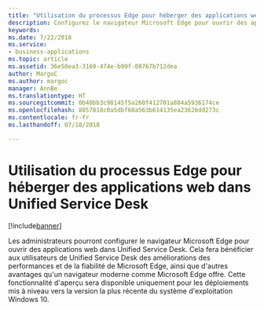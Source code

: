 ```yaml
---
title: "Utilisation du processus Edge pour héberger des applications web dans Unified Service Desk"
description: Configurez le navigateur Microsoft Edge pour ouvrir des applications web dans Unified Service Desk.
keywords: 
ms.date: 7/22/2018
ms.service:
- business-applications
ms.topic: article
ms.assetid: 36e50ea3-3169-474e-b99f-08767b712dea
author: MargoC
ms.author: margoc
manager: AnnBe
ms.translationtype: HT
ms.sourcegitcommit: 0b40bb3c98145f5a260f412701a884a5936174ce
ms.openlocfilehash: 8857818c0a5dbf68a563b614135ea23626dd273c
ms.contentlocale: fr-fr
ms.lasthandoff: 07/18/2018

---
```


#  <a name="using-edge-process-for-hosting-web-applications-in-unified-service-desk"></a>Utilisation du processus Edge pour héberger des applications web dans Unified Service Desk


[!include[banner](../../../../includes/banner.md)]

Les administrateurs pourront configurer le navigateur Microsoft Edge pour ouvrir des applications web dans Unified Service Desk. Cela fera bénéficier aux utilisateurs de Unified Service Desk des améliorations des performances et de la fiabilité de Microsoft Edge, ainsi que d'autres avantages qu'un navigateur moderne comme Microsoft Edge offre. Cette fonctionnalité d'aperçu sera disponible uniquement pour les déploiements mis à niveau vers la version la plus récente du système d'exploitation Windows 10.

